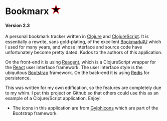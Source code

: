 # Bookmarx ![Bookmarx](/resources/public/images/black-star.png?raw=true)

#### Version 2.3

A personal bookmark tracker written in [Clojure](https://clojure.org) and [ClojureScript](https://github.com/clojure/clojurescript). It is essentially a rewrite, sans gold-plating, of the excellent [Bookmark4U](http://bookmark4u.sourceforge.net) which I used for many years, and whose interface and source code have unfortunately become pretty dated. Kudos to the authors of this application.

On the front-end it is using [Reagent](https://reagent-project.github.io/), which is a ClojureScript wrapper for the [React](https://facebook.github.io/react/) user interface framework. The user interface style is the ubiquitous [Bootstrap](http://getbootstrap.com) framework. On the back-end it is using [Redis](https://redis.io/) for persistence.

This was written for my own edification, so the features are completely due to my whim. I put this project on Github so that others could use this as an example of a Clojure/Script application. Enjoy!

* The icons in this application are from [Gylphicons](http://glyphicons.com) which are part of the Bootstrap framework.
